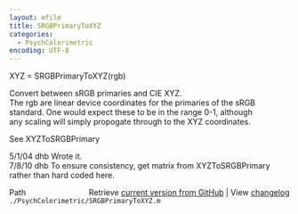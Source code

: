 ```yaml
---
layout: mfile
title: SRGBPrimaryToXYZ
categories:
  - PsychColorimetric
encoding: UTF-8
---
```


XYZ = SRGBPrimaryToXYZ(rgb)  

Convert between sRGB primaries and CIE XYZ.  
The rgb are linear device coordinates for the primaries of the sRGB  
standard.  One would expect these to be in the range 0-1, although  
any scaling will simply propogate through to the XYZ coordinates.  

See XYZToSRGBPrimary  

5/1/04  dhb  Wrote it.  
7/8/10    dhb  To ensure consistency, get matrix from XYZToSRGBPrimary rather than hard coded here.  


<div class="code_header" style="text-align:right;">
  <span style="float:left;">Path&nbsp;&nbsp;</span> <span class="counter">Retrieve <a href=
  "https://raw.github.com/Psychtoolbox-3/Psychtoolbox-3/beta/./PsychColorimetric/SRGBPrimaryToXYZ.m">current version from GitHub</a> | View <a href=
  "https://github.com/Psychtoolbox-3/Psychtoolbox-3/commits/beta/./PsychColorimetric/SRGBPrimaryToXYZ.m">changelog</a></span>
</div>
<div class="code">
  <code>./PsychColorimetric/SRGBPrimaryToXYZ.m</code>
</div>
